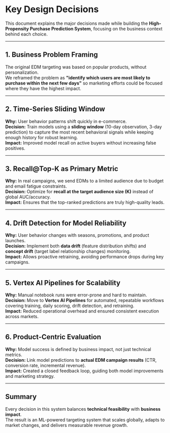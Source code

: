 # Key Design Decisions

This document explains the major decisions made while building the **High-Propensity Purchase Prediction System**, focusing on the business context behind each choice.

---

## 1. Business Problem Framing
The original EDM targeting was based on popular products, without personalization.  
We reframed the problem as **"identify which users are most likely to purchase within the next few days"** so marketing efforts could be focused where they have the highest impact.

---

## 2. Time-Series Sliding Window
**Why:** User behavior patterns shift quickly in e-commerce.  
**Decision:** Train models using a **sliding window** (10-day observation, 3-day prediction) to capture the most recent behavioral signals while keeping enough history for robust learning.  
**Impact:** Improved model recall on active buyers without increasing false positives.

---

## 3. Recall@Top-K as Primary Metric
**Why:** In real campaigns, we send EDMs to a limited audience due to budget and email fatigue constraints.  
**Decision:** Optimize for **recall at the target audience size (K)** instead of global AUC/accuracy.  
**Impact:** Ensures that the top-ranked predictions are truly high-quality leads.

---

## 4. Drift Detection for Model Reliability
**Why:** User behavior changes with seasons, promotions, and product launches.  
**Decision:** Implement both **data drift** (feature distribution shifts) and **concept drift** (target label relationship changes) monitoring.  
**Impact:** Allows proactive retraining, avoiding performance drops during key campaigns.

---

## 5. Vertex AI Pipelines for Scalability
**Why:** Manual notebook runs were error-prone and hard to maintain.  
**Decision:** Move to **Vertex AI Pipelines** for automated, repeatable workflows covering training, daily scoring, drift detection, and retraining.  
**Impact:** Reduced operational overhead and ensured consistent execution across markets.

---

## 6. Product-Centric Evaluation
**Why:** Model success is defined by business impact, not just technical metrics.  
**Decision:** Link model predictions to **actual EDM campaign results** (CTR, conversion rate, incremental revenue).  
**Impact:** Created a closed feedback loop, guiding both model improvements and marketing strategy.

---

## Summary
Every decision in this system balances **technical feasibility** with **business impact**.  
The result is an ML-powered targeting system that scales globally, adapts to market changes, and delivers measurable revenue growth.
